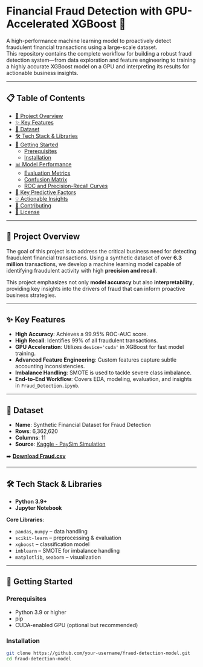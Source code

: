 # Financial Fraud Detection with GPU-Accelerated XGBoost 🚀

A high-performance machine learning model to proactively detect fraudulent financial transactions using a large-scale dataset.  
This repository contains the complete workflow for building a robust fraud detection system—from data exploration and feature engineering to training a highly accurate XGBoost model on a GPU and interpreting its results for actionable business insights.

---

## 📋 Table of Contents

- [🌟 Project Overview](#-project-overview)
- [✨ Key Features](#-key-features)
- [💾 Dataset](#-dataset)
- [🛠️ Tech Stack & Libraries](#️-tech-stack--libraries)
- [🚀 Getting Started](#-getting-started)
  - [Prerequisites](#prerequisites)
  - [Installation](#installation)
- [📊 Model Performance](#-model-performance)
  - [Evaluation Metrics](#evaluation-metrics)
  - [Confusion Matrix](#confusion-matrix)
  - [ROC and Precision-Recall Curves](#roc-and-precision-recall-curves)
- [🔑 Key Predictive Factors](#-key-predictive-factors)
- [💡 Actionable Insights](#-actionable-insights)
- [🤝 Contributing](#-contributing)
- [📜 License](#-license)

---

## 🌟 Project Overview

The goal of this project is to address the critical business need for detecting fraudulent financial transactions. Using a synthetic dataset of over **6.3 million** transactions, we develop a machine learning model capable of identifying fraudulent activity with high **precision and recall**.  

This project emphasizes not only **model accuracy** but also **interpretability**, providing key insights into the drivers of fraud that can inform proactive business strategies.

---

## ✨ Key Features

- **High Accuracy**: Achieves a 99.95% ROC-AUC score.
- **High Recall**: Identifies 99% of all fraudulent transactions.
- **GPU Acceleration**: Utilizes `device='cuda'` in XGBoost for fast model training.
- **Advanced Feature Engineering**: Custom features capture subtle accounting inconsistencies.
- **Imbalance Handling**: SMOTE is used to tackle severe class imbalance.
- **End-to-End Workflow**: Covers EDA, modeling, evaluation, and insights in `Fraud_Detection.ipynb`.

---

## 💾 Dataset

- **Name**: Synthetic Financial Dataset for Fraud Detection  
- **Rows**: 6,362,620  
- **Columns**: 11  
- **Source**: [Kaggle - PaySim Simulation](https://www.kaggle.com/datasets/ntnu-testimon/paysim1)

➡️ **[Download Fraud.csv](https://www.kaggle.com/datasets/ntnu-testimon/paysim1)**

---

## 🛠️ Tech Stack & Libraries

- **Python 3.9+**
- **Jupyter Notebook**

**Core Libraries**:
- `pandas`, `numpy` – data handling
- `scikit-learn` – preprocessing & evaluation
- `xgboost` – classification model
- `imblearn` – SMOTE for imbalance handling
- `matplotlib`, `seaborn` – visualization

---

## 🚀 Getting Started

### Prerequisites

- Python 3.9 or higher
- pip
- CUDA-enabled GPU (optional but recommended)

### Installation

```bash
git clone https://github.com/your-username/fraud-detection-model.git
cd fraud-detection-model

